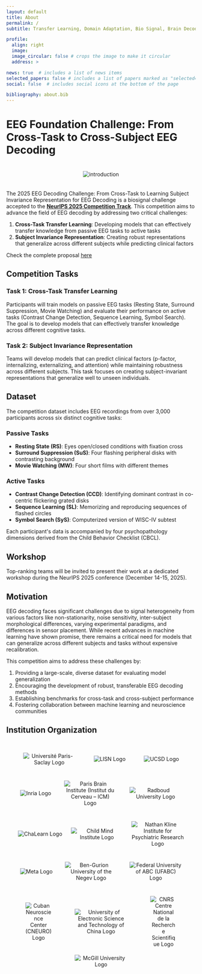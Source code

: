```yaml
---
layout: default
title: About
permalink: /
subtitle: Transfer Learning, Domain Adaptation, Bio Signal, Brain Decoding, Electroencephalogram, Event-Related Potential

profile:
  align: right
  image: 
  image_circular: false # crops the image to make it circular
  address: >

news: true  # includes a list of news items
selected_papers: false # includes a list of papers marked as "selected={true}"
social: false  # includes social icons at the bottom of the page

bibliography: about.bib
---
```


# EEG Foundation Challenge: From Cross-Task to Cross-Subject EEG Decoding


<div style="padding: 20px; text-align: center;">
  <img alt="introduction" src="https://eeg2025.github.io/assets/img/workflow.png" style="max-width: 100%;" />
</div>

The 2025 EEG Decoding Challenge: From Cross-Task to Learning Subject Invariance Representation for EEG Decoding is a biosignal challenge accepted to the [**NeurIPS 2025 Competition Track**](https://neurips.cc/Conferences/2025/CallForCompetitions). This competition aims to advance the field of EEG decoding by addressing two critical challenges:

1. **Cross-Task Transfer Learning**: Developing models that can effectively transfer knowledge from passive EEG tasks to active tasks
2. **Subject Invariance Representation**: Creating robust representations that generalize across different subjects while predicting clinical factors

Check the complete proposal [here](https://eeg2025.github.io/assets/files/proposal.pdf)


## Competition Tasks


### Task 1: Cross-Task Transfer Learning
Participants will train models on passive EEG tasks (Resting State, Surround Suppression, Movie Watching) and evaluate their performance on active tasks (Contrast Change Detection, Sequence Learning, Symbol Search). The goal is to develop models that can effectively transfer knowledge across different cognitive tasks.

### Task 2: Subject Invariance Representation
Teams will develop models that can predict clinical factors (p-factor, internalizing, externalizing, and attention) while maintaining robustness across different subjects. This task focuses on creating subject-invariant representations that generalize well to unseen individuals.

## Dataset

The competition dataset includes EEG recordings from over 3,000 participants across six distinct cognitive tasks:

### Passive Tasks
- **Resting State (RS)**: Eyes open/closed conditions with fixation cross
- **Surround Suppression (SuS)**: Four flashing peripheral disks with contrasting background
- **Movie Watching (MW)**: Four short films with different themes

### Active Tasks
- **Contrast Change Detection (CCD)**: Identifying dominant contrast in co-centric flickering grated disks
- **Sequence Learning (SL)**: Memorizing and reproducing sequences of flashed circles
- **Symbol Search (SyS)**: Computerized version of WISC-IV subtest

Each participant's data is accompanied by four psychopathology dimensions derived from the Child Behavior Checklist (CBCL).

## Workshop

Top-ranking teams will be invited to present their work at a dedicated workshop during the NeurIPS 2025 conference (December 14-15, 2025). 

## Motivation

EEG decoding faces significant challenges due to signal heterogeneity from various factors like non-stationarity, noise sensitivity, inter-subject morphological differences, varying experimental paradigms, and differences in sensor placement. While recent advances in machine learning have shown promise, there remains a critical need for models that can generalize across different subjects and tasks without expensive recalibration.

This competition aims to address these challenges by:
1. Providing a large-scale, diverse dataset for evaluating model generalization
2. Encouraging the development of robust, transferable EEG decoding methods
3. Establishing benchmarks for cross-task and cross-subject performance
4. Fostering collaboration between machine learning and neuroscience communities


## Institution Organization

<div style="padding: 20px; text-align: center;">
  <div style="display: flex; justify-content: space-around; align-items: center; flex-wrap: wrap; margin-bottom: 20px;">
    <img src="https://eeg2025.github.io/assets/logos/ups.png" style="max-width: 30%; margin: 10px;" alt="Université Paris-Saclay Logo" />
    <img src="https://eeg2025.github.io/assets/logos/lisn.png" style="max-width: 30%; margin: 10px;" alt="LISN Logo" />
    <img src="https://eeg2025.github.io/assets/logos/ucsd.png" style="max-width: 30%; margin: 10px;" alt="UCSD Logo" />
  </div>
  <div style="display: flex; justify-content: space-around; align-items: center; flex-wrap: wrap; margin-bottom: 20px;">
    <img src="https://eeg2025.github.io/assets/logos/inria.png" style="max-width: 30%; margin: 10px;" alt="Inria Logo" />
    <img src="https://eeg2025.github.io/assets/logos/icm.png" style="max-width: 30%; margin: 10px;" alt="Paris Brain Institute (Institut du Cerveau – ICM) Logo" />
    <img src="https://eeg2025.github.io/assets/logos/radboud.png" style="max-width: 30%; margin: 10px;" alt="Radboud University Logo" />
  </div>
  <div style="display: flex; justify-content: space-around; align-items: center; flex-wrap: wrap; margin-bottom: 20px;">
    <img src="https://eeg2025.github.io/assets/logos/chalearn.png" style="max-width: 30%; margin: 10px;" alt="ChaLearn Logo" />
    <img src="https://eeg2025.github.io/assets/logos/mind_intitute.png" style="max-width: 30%; margin: 10px;" alt="Child Mind Institute Logo" />
    <img src="https://eeg2025.github.io/assets/logos/nki.jpg" style="max-width: 30%; margin: 10px;" alt="Nathan Kline Institute for Psychiatric Research Logo" />
  </div>
  <div style="display: flex; justify-content: space-around; align-items: center; flex-wrap: wrap; margin-bottom: 20px;">
    <img src="https://eeg2025.github.io/assets/logos/meta.png" style="max-width: 30%; margin: 10px;" alt="Meta Logo" />
    <img src="https://eeg2025.github.io/assets/logos/ben_logo.png" style="max-width: 30%; margin: 10px;" alt="Ben-Gurion University of the Negev Logo" />
    <img src="https://eeg2025.github.io/assets/logos/ufabc.png" style="max-width: 30%; margin: 10px;" alt="Federal University of ABC (UFABC) Logo" />
  </div>
  <div style="display: flex; justify-content: space-around; align-items: center; flex-wrap: wrap; margin-bottom: 20px;">
    <img src="https://eeg2025.github.io/assets/logos/cneuro.jpg" style="max-width: 15%; margin: 10px;" alt="Cuban Neuroscience Center (CNEURO) Logo" />
    <img src="https://eeg2025.github.io/assets/logos/UESTC.png" style="max-width: 30%; margin: 10px;" alt="University of Electronic Science and Technology of China Logo" />
    <img src="https://eeg2025.github.io/assets/logos/cnrs.png" style="max-width: 15%; margin: 10px;" alt="CNRS Centre National de la Recherche Scientifique Logo" />
    <img src="https://eeg2025.github.io/assets/logos/mcgill.png" style="max-width: 30%; margin: 10px;" alt="McGill University Logo" />
  </div>
</div>